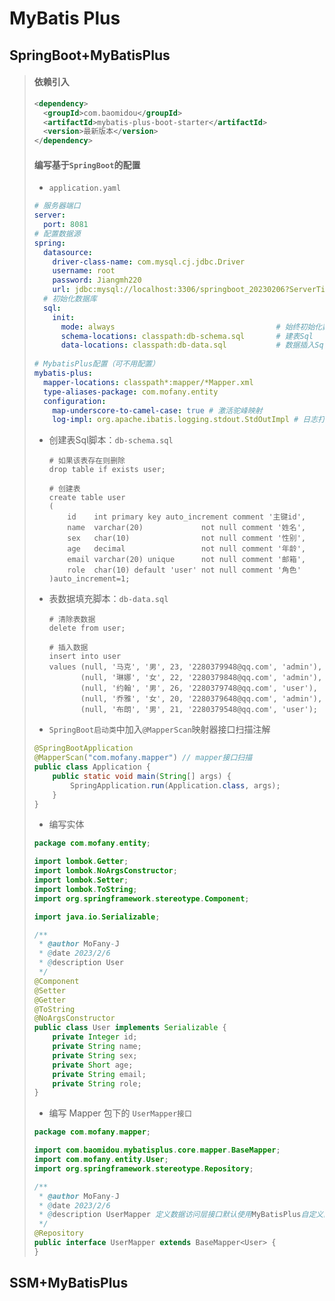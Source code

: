 # MyBatis Plus

## SpringBoot+MyBatisPlus

>#### 依赖引入
>
>```xml
><dependency>
>   <groupId>com.baomidou</groupId>
>   <artifactId>mybatis-plus-boot-starter</artifactId>
>   <version>最新版本</version>
></dependency>
>```
>
>#### 编写基于`SpringBoot`的配置
>
>* `application.yaml`
>
>  ```yaml
>  # 服务器端口
>  server:
>    port: 8081
>  # 配置数据源
>  spring:
>    datasource:
>      driver-class-name: com.mysql.cj.jdbc.Driver
>      username: root
>      password: Jiangmh220
>      url: jdbc:mysql://localhost:3306/springboot_20230206?ServerTimezone=GMT%2B8
>    # 初始化数据库
>    sql:
>      init:
>        mode: always                                    # 始终初始化数据库
>        schema-locations: classpath:db-schema.sql       # 建表Sql
>        data-locations: classpath:db-data.sql           # 数据插入Sql
>        
>  # MybatisPlus配置（可不用配置）      
>  mybatis-plus: 
>    mapper-locations: classpath*:mapper/*Mapper.xml
>    type-aliases-package: com.mofany.entity
>    configuration:
>      map-underscore-to-camel-case: true # 激活驼峰映射
>      log-impl: org.apache.ibatis.logging.stdout.StdOutImpl # 日志打印
>  ```
>
>  * 创建表Sql脚本：`db-schema.sql`
>
>    ```mysql
>    # 如果该表存在则删除
>    drop table if exists user;
>    
>    # 创建表
>    create table user
>    (
>        id    int primary key auto_increment comment '主键id',
>        name  varchar(20)             not null comment '姓名',
>        sex   char(10)                not null comment '性别',
>        age   decimal                 not null comment '年龄',
>        email varchar(20) unique      not null comment '邮箱',
>        role  char(10) default 'user' not null comment '角色'
>    )auto_increment=1;
>    ```
>
>  * 表数据填充脚本：`db-data.sql`
>
>    ```mysql
>    # 清除表数据
>    delete from user;
>    
>    # 插入数据
>    insert into user
>    values (null, '马克', '男', 23, '2280379948@qq.com', 'admin'),
>           (null, '琳娜', '女', 22, '2280379848@qq.com', 'admin'),
>           (null, '约翰', '男', 26, '2280379748@qq.com', 'user'),
>           (null, '乔雅', '女', 20, '2280379648@qq.com', 'admin'),
>           (null, '布朗', '男', 21, '2280379548@qq.com', 'user');
>    ```
>
>* `SpringBoot启动类`中加入`@MapperScan`映射器接口扫描注解
>
>  ```java
>  @SpringBootApplication
>  @MapperScan("com.mofany.mapper") // mapper接口扫描
>  public class Application {
>      public static void main(String[] args) {
>          SpringApplication.run(Application.class, args);
>      }
>  }
>  ```
>
>* 编写实体
>
>  ```java
>  package com.mofany.entity;
>  
>  import lombok.Getter;
>  import lombok.NoArgsConstructor;
>  import lombok.Setter;
>  import lombok.ToString;
>  import org.springframework.stereotype.Component;
>  
>  import java.io.Serializable;
>  
>  /**
>   * @author MoFany-J
>   * @date 2023/2/6
>   * @description User
>   */
>  @Component
>  @Setter
>  @Getter
>  @ToString
>  @NoArgsConstructor
>  public class User implements Serializable {
>      private Integer id;
>      private String name;
>      private String sex;
>      private Short age;
>      private String email;
>      private String role;
>  }
>  ```
>
>* 编写 Mapper 包下的 `UserMapper接口`
>
>  ```java
>  package com.mofany.mapper;
>  
>  import com.baomidou.mybatisplus.core.mapper.BaseMapper;
>  import com.mofany.entity.User;
>  import org.springframework.stereotype.Repository;
>  
>  /**
>   * @author MoFany-J
>   * @date 2023/2/6
>   * @description UserMapper 定义数据访问层接口默认使用MyBatisPlus自定义的默认方法
>   */
>  @Repository
>  public interface UserMapper extends BaseMapper<User> {
>  }
>  ```
>

## SSM+MyBatisPlus

>
>
>